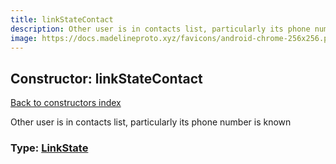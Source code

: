 ```yaml
---
title: linkStateContact
description: Other user is in contacts list, particularly its phone number is known
image: https://docs.madelineproto.xyz/favicons/android-chrome-256x256.png
---
```

## Constructor: linkStateContact  
[Back to constructors index](index.md)



Other user is in contacts list, particularly its phone number is known




### Type: [LinkState](../types/LinkState.md)


